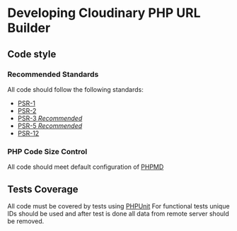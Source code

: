 # Developing Cloudinary PHP URL Builder

## Code style

### Recommended Standards
All code should follow the following standards:
- [PSR-1](http://www.php-fig.org/psr/psr-1/)
- [PSR-2](http://www.php-fig.org/psr/psr-2/)
- [PSR-3 _Recommended_](http://www.php-fig.org/psr/psr-3/)
- [PSR-5 _Recommended_](https://github.com/php-fig/fig-standards/blob/master/proposed/phpdoc.md)
- [PSR-12](https://www.php-fig.org/psr/psr-12/)

### PHP Code Size Control
All code should meet default configuration of [PHPMD](https://phpmd.org/rules/codesize.html)

## Tests Coverage
All code must be covered by tests using [PHPUnit](https://phpunit.de/manual/current/en/writing-tests-for-phpunit.html)
For functional tests unique IDs should be used and after test is done all data from remote server should be removed.

